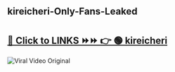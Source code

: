 
 ## kireicheri-Only-Fans-Leaked

# <h2><a href="https://clipsfans.com/kireicheri&ref=git">🔗 Click to LINKS ⏩⏩ 👉 🟢 kireicheri </a></h2>

<a href="https://clipsfans.com/kireicheri&ref=git" rel="nofollow" data-target="animated-image.originalLink"><img src="https://i.ibb.co.com/xMMVF88/686577567.gif" alt="Viral Video Original" style="max-width: 100%; display: inline-block;" data-target="animated-image.originalImage"></a>
